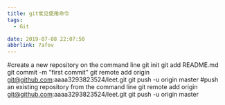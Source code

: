 ```yaml
---
title: git常见使用命令
tags:
  - Git

date: 2019-07-08 22:07:50
abbrlink: 7afov
---
```

#create a new repository on the command line
git init
git add README.md
git commit -m "first commit"
git remote add origin git@github.com:aaaa3293823524/leet.git
git push -u origin master
#push an existing repository from the command line
git remote add origin git@github.com:aaaa3293823524/leet.git
git push -u origin master